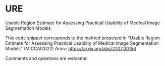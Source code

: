 # URE
Usable Region Estimate for Assessing Practical Usability of Medical Image Segmentation Models

This code snippet corresponds to the method proposed in "Usable Region Estimate for Assessing Practical Usability of Medical Image Segmentation Models" (MICCAI2022)
Arxiv: https://arxiv.org/abs/2207.00156

Comments and questions are welcome!
